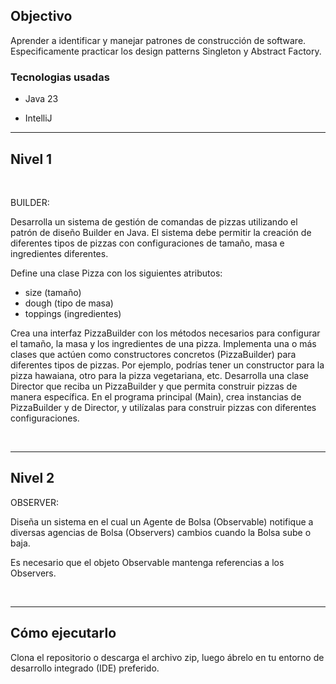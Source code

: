 ## Objectivo

Aprender a identificar y manejar patrones de construcción de software. Especificamente practicar los design patterns Singleton y Abstract Factory.

### Tecnologias usadas

- Java 23

- IntelliJ


***

## Nivel 1

<br>

BUILDER:

Desarrolla un sistema de gestión de comandas de pizzas utilizando el patrón de diseño Builder en Java. El sistema debe permitir la creación de diferentes tipos de pizzas con configuraciones de tamaño, masa e ingredientes diferentes.

Define una clase Pizza con los siguientes atributos:
- size (tamaño)
- dough (tipo de masa)
- toppings (ingredientes)

Crea una interfaz PizzaBuilder con los métodos necesarios para configurar el tamaño, la masa y los ingredientes de una pizza.
Implementa una o más clases que actúen como constructores concretos (PizzaBuilder) para diferentes tipos de pizzas. Por ejemplo, podrías tener un constructor para la pizza hawaiana, otro para la pizza vegetariana, etc.
Desarrolla una clase Director que reciba un PizzaBuilder y que permita construir pizzas de manera específica.
En el programa principal (Main), crea instancias de PizzaBuilder y de Director, y utilízalas para construir pizzas con diferentes configuraciones. 

<br>

***

## Nivel 2

OBSERVER:

Diseña un sistema en el cual un Agente de Bolsa (Observable) notifique a diversas agencias de Bolsa (Observers) cambios cuando la Bolsa sube o baja.

Es necesario que el objeto Observable mantenga referencias a los Observers.

<br>

***


## Cómo ejecutarlo
Clona el repositorio o descarga el archivo zip, luego ábrelo en tu entorno de desarrollo integrado (IDE) preferido.
